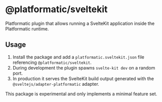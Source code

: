 # @platformatic/sveltekit

Platformatic plugin that allows running a SvelteKit application inside the
Platformatic runtime.

## Usage

1. Install the package and add a `platformatic.sveltekit.json` file referencing
   `@platformatic/sveltekit`.
2. During development the plugin spawns `svelte-kit dev` on a random port.
3. In production it serves the SvelteKit build output generated with the
   `@sveltejs/adapter-platformatic` adapter.

This package is experimental and only implements a minimal feature set.
